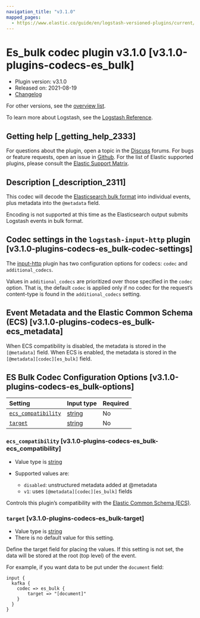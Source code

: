 ```yaml
---
navigation_title: "v3.1.0"
mapped_pages:
  - https://www.elastic.co/guide/en/logstash-versioned-plugins/current/v3.1.0-plugins-codecs-es_bulk.html
---
```


# Es_bulk codec plugin v3.1.0 [v3.1.0-plugins-codecs-es_bulk]

* Plugin version: v3.1.0
* Released on: 2021-08-19
* [Changelog](https://github.com/logstash-plugins/logstash-codec-es_bulk/blob/v3.1.0/CHANGELOG.md)

For other versions, see the [overview list](codec-es_bulk-index.md).

To learn more about Logstash, see the [Logstash Reference](https://www.elastic.co/guide/en/logstash/current/index.html).

## Getting help [_getting_help_2333]

For questions about the plugin, open a topic in the [Discuss](http://discuss.elastic.co) forums. For bugs or feature requests, open an issue in [Github](https://github.com/logstash-plugins/logstash-codec-es_bulk). For the list of Elastic supported plugins, please consult the [Elastic Support Matrix](https://www.elastic.co/support/matrix#matrix_logstash_plugins).

## Description [_description_2311]

This codec will decode the [Elasticsearch bulk format](https://www.elastic.co/guide/en/elasticsearch/reference/current/docs-bulk.html) into individual events, plus metadata into the `@metadata` field.

Encoding is not supported at this time as the Elasticsearch output submits Logstash events in bulk format.

## Codec settings in the `logstash-input-http` plugin [v3.1.0-plugins-codecs-es_bulk-codec-settings]

The [input-http](https://www.elastic.co/guide/en/logstash/current/plugins-inputs-http.html) plugin has two configuration options for codecs: `codec` and `additional_codecs`.

Values in `additional_codecs` are prioritized over those specified in the `codec` option. That is, the default `codec` is applied only if no codec for the request’s content-type is found in the `additional_codecs` setting.

## Event Metadata and the Elastic Common Schema (ECS) [v3.1.0-plugins-codecs-es_bulk-ecs_metadata]

When ECS compatibility is disabled, the metadata is stored in the `[@metadata]` field. When ECS is enabled, the metadata is stored in the `[@metadata][codec][es_bulk]` field.

## ES Bulk Codec Configuration Options [v3.1.0-plugins-codecs-es_bulk-options]

| Setting | Input type | Required |
| :- | :- | :- |
| [`ecs_compatibility`](v3-1-0-plugins-codecs-es_bulk.md#v3.1.0-plugins-codecs-es_bulk-ecs_compatibility) | [string](/lsr/value-types.md#string) | No |
| [`target`](v3-1-0-plugins-codecs-es_bulk.md#v3.1.0-plugins-codecs-es_bulk-target) | [string](/lsr/value-types.md#string) | No |

### `ecs_compatibility` [v3.1.0-plugins-codecs-es_bulk-ecs_compatibility]

* Value type is [string](/lsr/value-types.md#string)

* Supported values are:

  * `disabled`: unstructured metadata added at @metadata
  * `v1`: uses `[@metadata][codec][es_bulk]` fields

Controls this plugin’s compatibility with the [Elastic Common Schema (ECS)](https://www.elastic.co/guide/en/ecs/current).

### `target` [v3.1.0-plugins-codecs-es_bulk-target]

* Value type is [string](/lsr/value-types.md#string)
* There is no default value for this setting.

Define the target field for placing the values. If this setting is not set, the data will be stored at the root (top level) of the event.

For example, if you want data to be put under the `document` field:

```
input {
  kafka {
    codec => es_bulk {
        target => "[document]"
    }
  }
}
```
